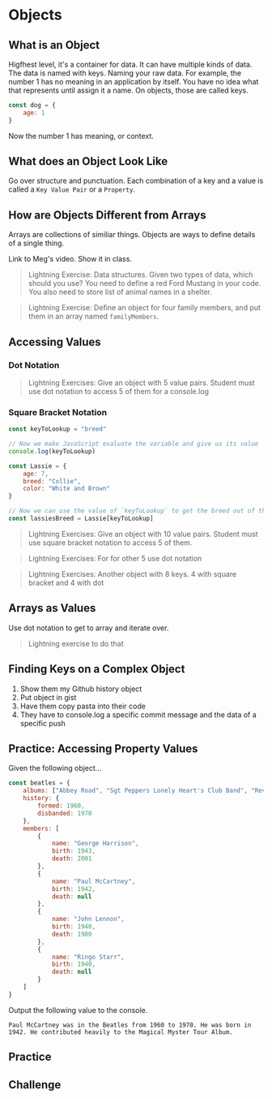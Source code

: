 # Objects

## What is an Object

Higfhest level, it's a container for data. It can have multiple kinds of data. The data is named with keys. Naming your raw data. For example, the number 1 has no meaning in an application by itself. You have no idea what that represents until assign it a name. On objects, those are called keys.

```js
const dog = {
    age: 1
}
```

Now the number 1 has meaning, or context.

## What does an Object Look Like

Go over structure and punctuation. Each combination of a key and a value is called a `Key Value Pair` or a `Property`.

## How are Objects Different from Arrays

Arrays are collections of similiar things. Objects are ways to define details of a single thing.

Link to Meg's video. Show it in class.

> Lightning Exercise: Data structures. Given two types of data, which should you use? You need to define a red Ford Mustang in your code. You also need to store list of animal names in a shelter.

> Lightning Exercise: Define an object for four family members, and put them in an array named `familyMembers`.


## Accessing Values

### Dot Notation

> Lightning Exercises: Give an object with 5 value pairs. Student must use dot notation to access 5 of them for a console.log

### Square Bracket Notation

```js
const keyToLookup = "breed"

// Now we make JavaScript evaluate the variable and give us its value
console.log(keyToLookup)

const Lassie = {
    age: 7,
    breed: "Collie",
    color: "White and Brown"
}

// Now we can use the value of `keyToLookup` to get the breed out of the object
const lassiesBreed = Lassie[keyToLookup]
```

> Lightning Exercises: Give an object with 10 value pairs. Student must use square bracket notation to access 5 of them.

> Lightning Exercises: For for other 5 use dot notation

> Lightning Exercises: Another object with 8 keys. 4 with square bracket and 4 with dot


## Arrays as Values

Use dot notation to get to array and iterate over.

> Lightning exercise to do that

## Finding Keys on a Complex Object

1. Show them my Github history object
1. Put object in gist
1. Have them copy pasta into their code
1. They have to console.log a specific commit message and the data of a specific push

## Practice: Accessing Property Values

Given the following object...

```js
const beatles = {
    albums: ["Abbey Road", "Sgt Peppers Lonely Heart's Club Band", "Revolver", "Magical Mystery Tour", "Something New"],
    history: {
        formed: 1960,
        disbanded: 1970
    },
    members: [
        {
            name: "George Harrison",
            birth: 1943,
            death: 2001
        },
        {
            name: "Paul McCartney",
            birth: 1942,
            death: null
        },
        {
            name: "John Lennon",
            birth: 1940,
            death: 1980
        },
        {
            name: "Ringo Starr",
            birth: 1940,
            death: null
        }
    ]
}
```

Output the following value to the console.

```text
Paul McCartney was in the Beatles from 1960 to 1970. He was born in 1942. He contributed heavily to the Magical Myster Tour Album.
```

## Practice

## Challenge
